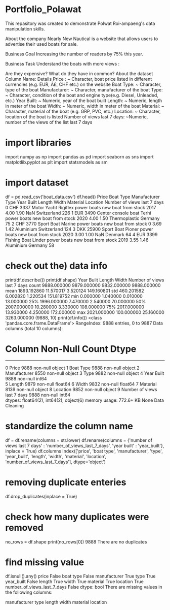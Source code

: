 # Portfolio_Polawat
This repasitory was created to demonstrate Polwat Roi-ampaeng's data manipulation skills.

About the company
Nearly New Nautical is a website that allows users to advertise their used boats for sale.

Business Goal
Increasing the number of readers by 75% this year.

Business Task
Understand the boats with more views :

Are they expensive?
What do they have in common?
About the dataset
Column Name: Details
Price : ~ Character, boat price listed in different currencies (e.g. EUR, Â£, CHF etc.) on the website
Boat Type: ~ Character, type of the boat
Manufacturer: ~ Character, manufacturer of the boat
Type: ~ Character, condition of the boat and engine type(e.g. Diesel, Unleaded, etc.)
Year Built: ~ Numeric, year of the boat built
Length: ~ Numeric, length in meter of the boat
Width: ~ Numeric, width in meter of the boat
Material: ~ Character, material of the boat (e.g. GRP, PVC, etc.)
Location: ~ Character, location of the boat is listed
Number of views last 7 days: ~Numeric, number of the views of the list last 7 days
# import libraries
import numpy as np
import pandas as pd
import seaborn as sns
import matplotlib.pyplot as plt
import statsmodels as sm
# import dataset
df = pd.read_csv('boat_data.csv')
df.head()
Price	Boat Type	Manufacturer	Type	Year Built	Length	Width	Material	Location	Number of views last 7 days
0	CHF 3337	Motor Yacht	Rigiflex power boats	new boat from stock	2017	4.00	1.90	NaN	Switzerland	226
1	EUR 3490	Center console boat	Terhi power boats	new boat from stock	2020	4.00	1.50	Thermoplastic	Germany	75
2	CHF 3770	Sport Boat	Marine power boats	new boat from stock	0	3.69	1.42	Aluminium	Switzerland	124
3	DKK 25900	Sport Boat	Pioner power boats	new boat from stock	2020	3.00	1.00	NaN	Denmark	64
4	EUR 3399	Fishing Boat	Linder power boats	new boat from stock	2019	3.55	1.46	Aluminium	Germany	58
# check out the) data info
print(df.describe())
print(df.shape)
        Year Built       Length        Width  Number of views last 7 days
count  9888.000000  9879.000000  9832.000000                  9888.000000
mean   1893.192860    11.570017     3.520124                   149.160801
std     460.201582     6.002820     1.220534                   151.819752
min       0.000000     1.040000     0.010000                    13.000000
25%    1996.000000     7.470000     2.540000                    70.000000
50%    2007.000000    10.280000     3.330000                   108.000000
75%    2017.000000    13.930000     4.250000                   172.000000
max    2021.000000   100.000000    25.160000                  3263.000000
(9888, 10)
print(df.info())
<class 'pandas.core.frame.DataFrame'>
RangeIndex: 9888 entries, 0 to 9887
Data columns (total 10 columns):
 #   Column                       Non-Null Count  Dtype  
---  ------                       --------------  -----  
 0   Price                        9888 non-null   object 
 1   Boat Type                    9888 non-null   object 
 2   Manufacturer                 8550 non-null   object 
 3   Type                         9882 non-null   object 
 4   Year Built                   9888 non-null   int64  
 5   Length                       9879 non-null   float64
 6   Width                        9832 non-null   float64
 7   Material                     8139 non-null   object 
 8   Location                     9852 non-null   object 
 9   Number of views last 7 days  9888 non-null   int64  
dtypes: float64(2), int64(2), object(6)
memory usage: 772.6+ KB
None
Data Cleaning
# standardize the column name
df = df.rename(columns = str.lower)
df.rename(columns = {'number of views last 7 days' : 'number_of_views_last_7_days', 'year built' : 'year_built'}, inplace = True)
df.columns
Index(['price', 'boat type', 'manufacturer', 'type', 'year_built', 'length',
       'width', 'material', 'location', 'number_of_views_last_7_days'],
      dtype='object')
# removing duplicate enteries
df.drop_duplicates(inplace = True)
# check how many duplicates were removed
no_rows = df.shape
print(no_rows[0])
9888
There are no duplicates

# find missing value
df.isnull().any()
price                          False
boat type                      False
manufacturer                    True
type                            True
year_built                     False
length                          True
width                           True
material                        True
location                        True
number_of_views_last_7_days    False
dtype: bool
There are missing values in the following columns:

manufacturer
type
length
width
material
location
